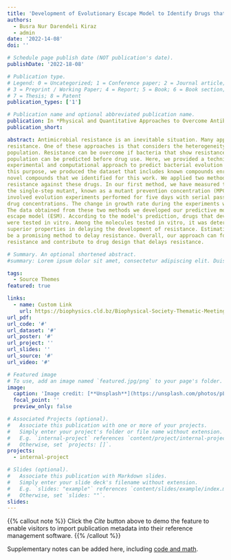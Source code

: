 ```yaml
---
title: 'Development of Evolutionary Escape Model to Identify Drugs that Delay Resistance'
authors:
  - Busra Nur Darendeli Kiraz
  - admin
date: '2022-14-08'
doi: ''

# Schedule page publish date (NOT publication's date).
publishDate: '2022-18-08'

# Publication type.
# Legend: 0 = Uncategorized; 1 = Conference paper; 2 = Journal article;
# 3 = Preprint / Working Paper; 4 = Report; 5 = Book; 6 = Book section;
# 7 = Thesis; 8 = Patent
publication_types: ['1']

# Publication name and optional abbreviated publication name.
publication: In *Physical and Quantitative Approaches to Overcome Antibiotic Resistance*
publication_short: 

abstract: Antimicrobial resistance is an inevitable situation. Many approaches can be used to defeat
resistance. One of these approaches is that considers the heterogeneity of the bacterial
population. Resistance can be overcome if bacteria that show resistance in the bacterial
population can be predicted before drug use. Here, we provided a technique with an applied
experimental and computational approach to predict bacterial evolution against the drugs. For
this purpose, we produced the dataset that includes known compounds enriched with twenty-one
novel compounds that we identified for this work. We applied two methods to measure bacterial
resistance against these drugs. In our first method, we have measured the concentration that kills
the single-step mutant, known as a mutant prevention concentration (MPC). Our second method
involved evolution experiments performed for five days with serial passages at pre-determined
drug concentrations. The change in growth rate during the experiments was taken as the output.
The data obtained from these two methods we developed our predictive model, the evolutoinary
escape model (ESM). According to the model's prediction, drugs that develop low resistance
were tested in vitro. Among the molecules tested in vitro, it was determined that KL-4 had
superior properties in delaying the development of resistance. Estimating drug escape routes may
be a promising method to delay resistance. Overall, our approach can foresee antibiotic
resistance and contribute to drug design that delays resistance.

# Summary. An optional shortened abstract.
#summary: Lorem ipsum dolor sit amet, consectetur adipiscing elit. Duis posuere tellus ac convallis placerat. Proin tincidunt magna sed ex sollicitudin condimentum.

tags:
  - Source Themes
featured: true

links:
  - name: Custom Link
    url: https://biophysics.cld.bz/Biophysical-Society-Thematic-Meeting-Stockholm-2022
url_pdf: 
url_code: '#'
url_dataset: '#'
url_poster: '#'
url_project: ''
url_slides: ''
url_source: '#'
url_video: '#'

# Featured image
# To use, add an image named `featured.jpg/png` to your page's folder.
image:
  caption: 'Image credit: [**Unsplash**](https://unsplash.com/photos/pLCdAaMFLTE)'
  focal_point: ''
  preview_only: false

# Associated Projects (optional).
#   Associate this publication with one or more of your projects.
#   Simply enter your project's folder or file name without extension.
#   E.g. `internal-project` references `content/project/internal-project/index.md`.
#   Otherwise, set `projects: []`.
projects:
  - internal-project

# Slides (optional).
#   Associate this publication with Markdown slides.
#   Simply enter your slide deck's filename without extension.
#   E.g. `slides: "example"` references `content/slides/example/index.md`.
#   Otherwise, set `slides: ""`.
slides:
---
```


{{% callout note %}}
Click the _Cite_ button above to demo the feature to enable visitors to import publication metadata into their reference management software.
{{% /callout %}}

Supplementary notes can be added here, including [code and math](https://wowchemy.com/docs/content/writing-markdown-latex/).
